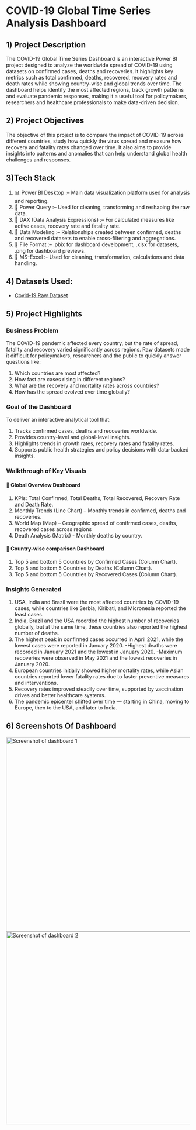 # COVID-19 Global Time Series Analysis Dashboard
## 1) Project Description
The COVID-19 Global Time Series Dashboard is an interactive Power BI project designed to analyze the worldwide spread of COVID-19 using datasets on confirmed cases, deaths and recoveries. It highlights key metrics such as total confirmed, deaths, recovered, recovery rates and death rates while showing country-wise and global trends over time. The dashboard helps identify the most affected regions, track growth patterns and evaluate pandemic responses, making it a useful tool for policymakers, researchers and healthcare professionals to make data-driven decision.

## 2) Project Objectives
The objective of this project is to compare the impact of COVID-19 across different countries, study how quickly the virus spread and measure how recovery and fatality rates changed over time. It also aims to provide insights into patterns and anomalies that can help understand global health challenges and responses.

## 3)Tech Stack
1) 📊 Power BI Desktop :– Main data visualization platform used for analysis and reporting.
2) 📂 Power Query :– Used for cleaning, transforming and reshaping the raw data.
3) 🧠 DAX (Data Analysis Expressions) :– For calculated measures like active cases, recovery rate and fatality rate.
4) 📝 Data Modeling :– Relationships created between confirmed, deaths and recovered datasets to enable cross-filtering and aggregations.
5) 📁 File Format :– .pbix for dashboard development, .xlsx for datasets, .png for dashboard previews.
6) 📁 MS-Excel :- Used for cleaning, transformation, calculations and data handling.

## 4) Datasets Used:
- <a href="https://github.com/ApoorveChauhan/Covid-19-Analysis/tree/main/Covid%2019%20raw%20dataset">Covid-19 Raw Dataset</a>

## 5) Project Highlights
### Business Problem
The COVID-19 pandemic affected every country, but the rate of spread, fatality and recovery varied significantly across regions.
Raw datasets made it difficult for policymakers, researchers and the public to quickly answer questions like:
1) Which countries are most affected?
2) How fast are cases rising in different regions?
3) What are the recovery and mortality rates across countries?
4) How has the spread evolved over time globally?

### Goal of the Dashboard
To deliver an interactive analytical tool that:
1) Tracks confirmed cases, deaths and recoveries worldwide.
2) Provides country-level and global-level insights.
3) Highlights trends in growth rates, recovery rates and fatality rates.
4) Supports public health strategies and policy decisions with data-backed insights.

### Walkthrough of Key Visuals
#### 📌 Global Overview Dashboard
1) KPIs: Total Confirmed, Total Deaths, Total Recovered, Recovery Rate and Death Rate.
2) Monthly Trends (Line Chart) – Monthly trends in confirmed, deaths and recoveries.
3) World Map (Map) – Geographic spread of conifrmed cases, deaths, recovered cases across regions
4) Death Analysis (Matrix) - Monthly deaths by country.

#### 📌 Country-wise comparison Dashboard
1) Top 5 and bottom 5 Countries by Confirmed Cases (Column Chart).
2) Top 5 and bottom 5 Countries by Deaths (Column Chart).
3) Top 5 and bottom 5 Countries by Recovered Cases (Column Chart).

### Insights Generated 
1) USA, India and Brazil were the most affected countries by COVID-19 cases, while countries like Serbia, Kiribati, and Micronesia reported the least cases.
2) India, Brazil and the USA recorded the highest number of recoveries globally, but at the same time, these countries also reported the highest number of deaths.
3) The highest peak in confirmed cases occurred in April 2021, while the lowest cases were reported in January 2020.
-Highest deaths were recorded in January 2021 and the lowest in January 2020.
-Maximum recoveries were observed in May 2021 and the lowest recoveries in January 2020.
4) European countries initially showed higher mortality rates, while Asian countries reported lower fatality rates due to faster preventive measures and interventions.
5) Recovery rates improved steadily over time, supported by vaccination drives and better healthcare systems.
6) The pandemic epicenter shifted over time — starting in China, moving to Europe, then to the USA, and later to India.

## 6) Screenshots Of Dashboard 
<img width="1061" height="532" alt="Screenshot of dashboard 1" src="https://github.com/user-attachments/assets/c1d81e1b-1a57-4ec3-a43a-2aba322ffeeb" />

<img width="1057" height="527" alt="Screenshot of dashboard 2" src="https://github.com/user-attachments/assets/9f255365-9cdd-478d-afc9-52f9e91acc2d" />

